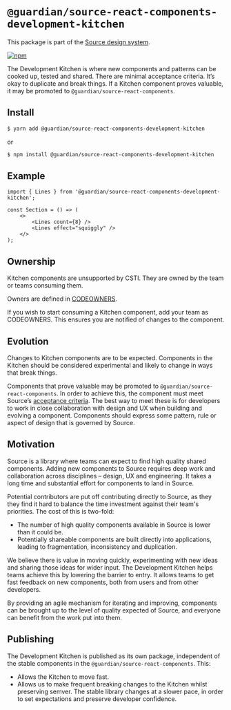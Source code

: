 # `@guardian/source-react-components-development-kitchen`

This package is part of the [Source design system](/docs/source/README.md).

[![npm](https://img.shields.io/npm/v/@guardian/source-react-components-development-kitchen)](https://www.npmjs.com/package/@guardian/source-react-components-development-kitchen)

The Development Kitchen is where new components and patterns can be cooked up, tested and shared. There are minimal acceptance criteria. It’s okay to duplicate and break things. If a Kitchen component proves valuable, it may be promoted to `@guardian/source-react-components`.

## Install

```sh
$ yarn add @guardian/source-react-components-development-kitchen
```

or

```sh
$ npm install @guardian/source-react-components-development-kitchen
```

## Example

```tsx
import { Lines } from '@guardian/source-react-components-development-kitchen';

const Section = () => (
	<>
		<Lines count={8} />
		<Lines effect="squiggly" />
	</>
);
```

## Ownership

Kitchen components are unsupported by CSTI. They are owned by the team or teams consuming them.

Owners are defined in [CODEOWNERS](https://github.com/guardian/source/blob/main/.github/CODEOWNERS).

If you wish to start consuming a Kitchen component, add your team as CODEOWNERS. This ensures you are notified of changes to the component.

## Evolution

Changes to Kitchen components are to be expected. Components in the Kitchen should be considered experimental and likely to change in ways that break things.

Components that prove valuable may be promoted to `@guardian/source-react-components`. In order to achieve this, the component must meet Source’s [acceptance criteria](https://theguardian.design/2a1e5182b/p/11c92e-acceptance-criteria). The best way to meet these is for developers to work in close collaboration with design and UX when building and evolving a component. Components should express some pattern, rule or aspect of design that is governed by Source.

## Motivation

Source is a library where teams can expect to find high quality shared components. Adding new components to Source requires deep work and collaboration across disciplines – design, UX and engineering. It takes a long time and substantial effort for components to land in Source.

Potential contributors are put off contributing directly to Source, as they they find it hard to balance the time investment against their team's priorities. The cost of this is two-fold:

- The number of high quality components available in Source is lower than it could be.
- Potentially shareable components are built directly into applications, leading to fragmentation, inconsistency and duplication.

We believe there is value in moving quickly, experimenting with new ideas and sharing those ideas for wider input. The Development Kitchen helps teams achieve this by lowering the barrier to entry. It allows teams to get fast feedback on new components, both from users and from other developers.

By providing an agile mechanism for iterating and improving, components can be brought up to the level of quality expected of Source, and everyone can benefit from the work put into them.

## Publishing

The Development Kitchen is published as its own package, independent of the stable components in the `@guardian/source-react-components`. This:

- Allows the Kitchen to move fast.
- Allows us to make frequent breaking changes to the Kitchen whilst preserving semver. The stable library changes at a slower pace, in order to set expectations and preserve developer confidence.
